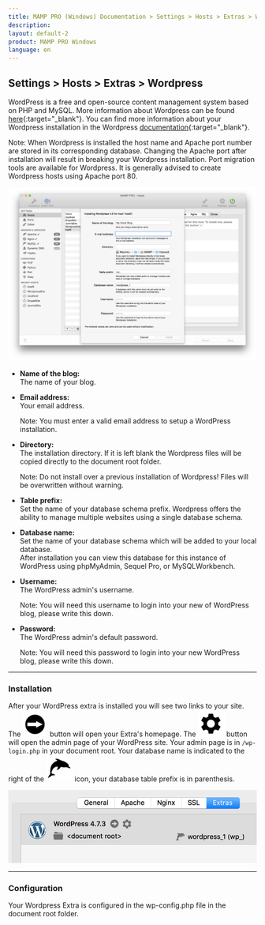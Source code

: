 ```yaml
---
title: MAMP PRO (Windows) Documentation > Settings > Hosts > Extras > Wordpress
description: 
layout: default-2
product: MAMP PRO Windows
language: en
---
```


## Settings > Hosts > Extras > Wordpress

WordPress is a free and open-source content management system based on PHP and MySQL. More information about Wordpress can be found [here](https://www.wordpress.org){:target="_blank"}. You can find more information about your Wordpress installation in the Wordpress [documentation](https://codex.wordpress.org/Main_Page){:target="_blank"}.

<div class="alert" role="alert">
Note: When Wordpress is installed the host name and Apache port number are stored in its corresponding database. Changing the Apache port after installation will result in breaking your Wordpress installation. Port migration tools are available for Wordpress. It is generally advised to create Wordpress hosts using Apache port 80.
</div>


![MAMP](/en/MAMP-PRO-Mac/Settings/Hosts/Extras/WordPress/WordPress.png)

*  **Name of the blog:**  
   The name of your blog.

*  **Email address:**  
   Your email address.  
   <div class="alert" role="alert"> 
   Note: You must enter a valid email address to setup a WordPress installation.
   </div>

*  **Directory:**  
   The installation directory. If it is left blank the Wordpress files will be copied directly to the document root folder.  
   <div class="alert" role="alert">    
   Note: Do not install over a previous installation of Wordpress! Files will be overwritten without warning.  
   </div>

*  **Table prefix:**  
   Set the name of your database schema prefix. Wordpress offers the ability to manage multiple websites using a single database schema.

*  **Database name:**  
   Set the name of your database schema which will be added to your local database.  
   After installation you can view this database for this instance of WordPress using phpMyAdmin, Sequel Pro, or           MySQLWorkbench. 
 
*  **Username:**  
   The WordPress admin's username.
   <div class="alert" role="alert"> 
   Note: You will need this username to login into your new of WordPress blog, please write this down.
   </div>

*  **Password:**  
   The WordPress admin's default password.  
   <div class="alert" role="alert"> 
   Note: You will need this password to login into your new WordPress blog, please write this down.
   </div>

---
 
### Installation
 
After your WordPress extra is installed you will see two links to your site. The ![MAMP](/en/MAMP-PRO-Mac/Settings/Hosts/Extras/BlackArrow.png) button will open your Extra's homepage. The ![MAMP](/en/MAMP-PRO-Mac/Settings/Hosts/Extras/gear.png) button will open the admin page of your WordPress site. Your admin page is in `/wp-login.php` in your document root. Your database name is indicated to the right of the  ![MAMP](/en/MAMP-PRO-Mac/Settings/Hosts/Extras/mysql.png) icon, your database table prefix is in parenthesis.

![MAMP](/en/MAMP-PRO-Mac/Settings/Hosts/Extras/WordPress/wpInstall.png)

---

### Configuration

Your Wordpress Extra is configured in the wp-config.php file in the document root folder.



